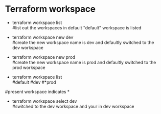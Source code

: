 # Terraform workspace

- terraform workspace list  
#list out the workspaces in default "default" workspace is listed

- terraform workspace new dev  
#create the new workspace name is dev and defaultly switched to the dev workspace

- terraform workspace new prod  
#create the new workspace name is prod and defaultly switched to the prod workspace

- terraform workspace list  
#default
#dev
#*prod

#present workspace indicates *   

- terraform workspace select dev  
#switched to the dev workspace and your in dev workspace

